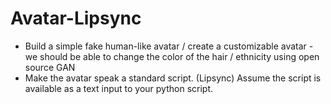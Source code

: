 # Avatar-Lipsync
- Build a simple fake human-like avatar / create a customizable avatar - we should be
able to change the color of the hair / ethnicity using open source GAN
- Make the avatar speak a standard script. (Lipsync)
Assume the script is available as a text input to your python script.
